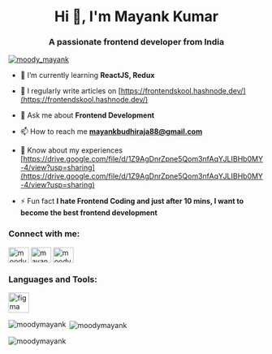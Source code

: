 <h1 align="center">Hi 👋, I'm Mayank Kumar</h1>
<h3 align="center">A passionate frontend developer from India</h3>

<p align="left"> <a href="https://twitter.com/moody_mayank" target="blank"><img src="https://img.shields.io/twitter/follow/moody_mayank?logo=twitter&style=for-the-badge" alt="moody_mayank" /></a> </p>

- 🌱 I’m currently learning **ReactJS, Redux**

- 📝 I regularly write articles on [https://frontendskool.hashnode.dev/](https://frontendskool.hashnode.dev/)

- 💬 Ask me about **Frontend Development**

- 📫 How to reach me **mayankbudhiraja88@gmail.com**

- 📄 Know about my experiences [https://drive.google.com/file/d/1Z9AgDnrZpne5Qom3nfAqYJLIBHb0MY-4/view?usp=sharing](https://drive.google.com/file/d/1Z9AgDnrZpne5Qom3nfAqYJLIBHb0MY-4/view?usp=sharing)

- ⚡ Fun fact **I hate Frontend Coding and just after 10 mins, I want to become the best frontend development**

<h3 align="left">Connect with me:</h3>
<p align="left">
<a href="https://twitter.com/moody_mayank" target="blank"><img align="center" src="https://raw.githubusercontent.com/rahuldkjain/github-profile-readme-generator/master/src/images/icons/Social/twitter.svg" alt="moody_mayank" height="30" width="40" /></a>
<a href="https://linkedin.com/in/mayank-kumar-83a623193" target="blank"><img align="center" src="https://raw.githubusercontent.com/rahuldkjain/github-profile-readme-generator/master/src/images/icons/Social/linked-in-alt.svg" alt="mayank-kumar-83a623193" height="30" width="40" /></a>
<a href="https://hashnode.com/moodymayank" target="blank"><img align="center" src="https://raw.githubusercontent.com/rahuldkjain/github-profile-readme-generator/master/src/images/icons/Social/hashnode.svg" alt="moodymayank" height="30" width="40" /></a>
</p>

<h3 align="left">Languages and Tools:</h3>
<p align="left"> <a href="https://www.figma.com/" target="_blank" rel="noreferrer"> <img src="https://www.vectorlogo.zone/logos/figma/figma-icon.svg" alt="figma" width="40" height="40"/> </a> </p>

<p><img align="left" src="https://github-readme-stats.vercel.app/api/top-langs?username=moodymayank&show_icons=true&locale=en&layout=compact" alt="moodymayank" /></p>

<p>&nbsp;<img align="center" src="https://github-readme-stats.vercel.app/api?username=moodymayank&show_icons=true&locale=en" alt="moodymayank" /></p>

<p><img align="center" src="https://github-readme-streak-stats.herokuapp.com/?user=moodymayank&" alt="moodymayank" /></p>
